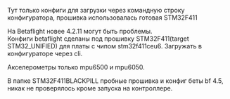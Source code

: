Тут только конфиги для загрузки через командную строку конфигуратора, прошивка использовалась готовая STM32F411

На Betaflight новее 4.2.11 могут быть проблемы.  
Конфиги betaflight сделаны под прошивку STM32F411(target STM32_UNIFIED) для платы с чипом stm32f411ceu6.
Загружать в конфигураторе через cli.

Акселерометры только mpu6500 и mpu6050.

В папке STM32F411BLACKPILL пробные прошивка и конфиг беты bf 4.5, никак не проверялось кроме запуска на контроллере.
